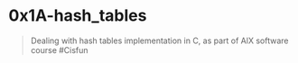 # 0x1A-hash_tables
> Dealing with hash tables implementation in C, as part of AlX software course #Cisfun
